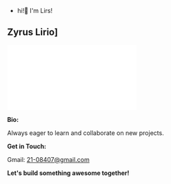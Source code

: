 - hi!👋 I'm Lirs!

##  Zyrus Lirio]

![Model](path_to_img.pdf?raw=true)

**Bio:**

Always eager to learn and collaborate on new projects.



**Get in Touch:**

Gmail: 21-08407@gmail.com


**Let's build something awesome together!**

